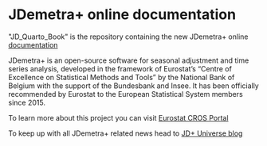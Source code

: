 # JDemetra+ online documentation

"JD_Quarto_Book" is the repository containing the new JDemetra+ online [documentation](https://jdemetra-new-documentation.netlify.app/)

JDemetra+ is an open-source software for seasonal adjustment and time series analysis, developed in the framework of Eurostat’s “Centre of Excellence on Statistical Methods and Tools” by the National Bank of Belgium with the support of the Bundesbank and Insee. It has been officially recommended by Eurostat to the European Statistical System members since 2015. 

To learn more about this project you can visit [Eurostat CROS Portal](https://ec.europa.eu/eurostat/cros/content/centre-excellence-statistical-methods-and-tools)

To keep up with all JDemetra+ related news head to [JD+ Universe blog](https://jdemetra-universe-blog.netlify.app/)

